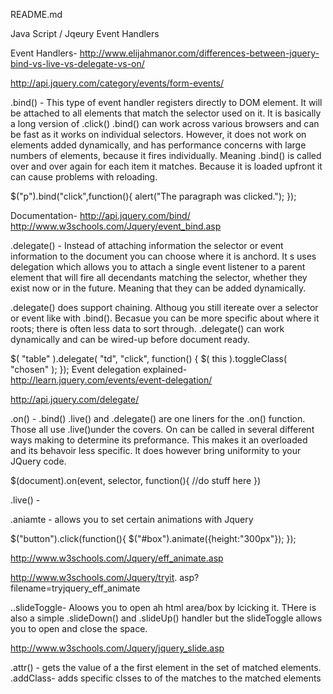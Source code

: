 README.md

Java Script / Jqeury Event Handlers

Event Handlers-
http://www.elijahmanor.com/differences-between-jquery-bind-vs-live-vs-delegate-vs-on/

http://api.jquery.com/category/events/form-events/

.bind() - This type of event handler registers directly to DOM element.  It will be attached to all elements that match the selector used on it. It is basically a long version of .click()
.bind() can work across various browsers and can be fast as it works on individual selectors. However, it does not work on elements added dynamically,  and has performance concerns with large numbers of elements, because it fires individually.  Meaning .bind() is called over and over again for each item it matches. Because it is loaded upfront it can cause problems with reloading. 

$("p").bind("click",function(){
  alert("The paragraph was clicked.");
});

Documentation- http://api.jquery.com/bind/
                http://www.w3schools.com/Jquery/event_bind.asp


.delegate() - Instead of attaching information the selector or event information to the document you can choose where it is anchord.  It s uses delegation which allows you to attach a single event listener to a parent element that will fire all decendants matching the selector, whether they exist now or in the future. Meaning that they can be added dynamically. 

.delegate() does support chaining.  Althoug you still itereate over a selector or event like with .bind().  Becasue you can be more specific about where it roots; there is often less data to sort through. .delegate() can work dynamically and can be wired-up before document ready.

$( "table" ).delegate( "td", "click", function() {
  $( this ).toggleClass( "chosen" );
});
Event delegation explained-
http://learn.jquery.com/events/event-delegation/

http://api.jquery.com/delegate/

.on() - .bind() .live() and .delegate() are one liners for the .on() function.  Those all use .live()under the covers.   On can be called in several different ways making to determine its preformance.  This makes it an overloaded and its behavoir less specific.  It does however bring uniformity to your JQuery code.

$(document).on(event, selector, function(){ //do stuff here })

.live() - 

.aniamte - allows you to set certain animations with Jquery
    

  $("button").click(function(){
  $("#box").animate({height:"300px"});
  });  

  http://www.w3schools.com/Jquery/eff_animate.asp

  http://www.w3schools.com/Jquery/tryit.
  asp?filename=tryjquery_eff_animate



..slideToggle- Aloows you to open ah html area/box by lcicking it.  THere is also a simple  .slideDown() and .slideUp() handler but the slideToggle allows you to open and close the space. 

http://www.w3schools.com/Jquery/jquery_slide.asp

.attr() - gets the value of a the first element in the set of matched elements. 
.addClass- adds specific clsses to of the matches to the matched elements


